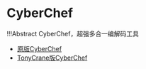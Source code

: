 # CyberChef

!!!Abstract
    CyberChef，超强多合一编解码工具

- [原版CyberChef](https://gchq.github.io/CyberChef/)
- [TonyCrane版CyberChef](https://lab.tonycrane.cc/CyberChef/)